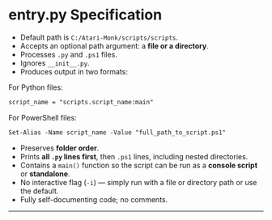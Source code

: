 # entry.py Specification

* Default path is `C:/Atari-Monk/scripts/scripts`.
* Accepts an optional path argument: a **file or a directory**.
* Processes `.py` and `.ps1` files.
* Ignores `__init__.py`.
* Produces output in two formats:

For Python files:

```txt
script_name = "scripts.script_name:main"
```

For PowerShell files:

```txt
Set-Alias -Name script_name -Value "full_path_to_script.ps1"
```

* Preserves **folder order**.
* Prints **all `.py` lines first**, then `.ps1` lines, including nested directories.
* Contains a `main()` function so the script can be run as a **console script** or **standalone**.
* No interactive flag (`-i`) — simply run with a file or directory path or use the default.
* Fully self-documenting code; no comments.

---
